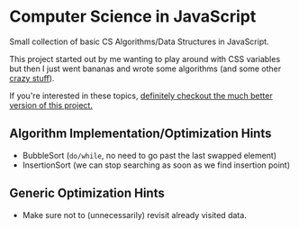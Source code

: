 # Computer Science in JavaScript

  Small collection of basic CS Algorithms/Data Structures in JavaScript.

  This project started out by me wanting to play around with CSS variables but then I just went bananas and wrote some algorithms (and some other [crazy stuff]()).

  If you're interested in these topics, [definitely checkout the much better version of this project.](https://github.com/nzakas/computer-science-in-javascript/)

## Algorithm Implementation/Optimization Hints

  - BubbleSort (`do/while`, no need to go past the last swapped element)
  - InsertionSort (we can stop searching as soon as we find insertion point)

## Generic Optimization Hints

  - Make sure not to (unnecessarily) revisit already visited data.
